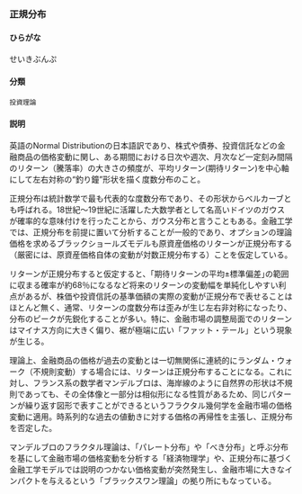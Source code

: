 <div style="display:none;">

## [あ行](securities-terms?id=あ行)
## [か行](securities-terms?id=か行)
## [さ行](securities-terms?id=さ行)

</div>

### 正規分布

#### ひらがな

せいきぶんぷ

#### 分類

`投資理論`

#### 説明

英語のNormal Distributionの日本語訳であり、株式や債券、投資信託などの金融商品の価格変動に関し、ある期間における日次や週次、月次など一定刻み間隔のリターン（騰落率）の大きさの頻度が、平均リターン(期待リターン)を中心軸にして左右対称の“釣り鐘”形状を描く度数分布のこと。
 
正規分布は統計数学で最も代表的な度数分布であり、その形状からベルカーブとも呼ばれる。18世紀～19世紀に活躍した大数学者として名高いドイツのガウスが確率的な意味付けを行ったことから、ガウス分布と言うこともある。金融工学では、正規分布を前提に置いて分析することが一般的であり、オプションの理論価格を求めるブラックショールズモデルも原資産価格のリターンが正規分布する（厳密には、原資産価格自体の変動が対数正規分布する）ことを仮定している。
 
リターンが正規分布すると仮定すると、｢期待リターンの平均±標準偏差｣の範囲に収まる確率が約68％になるなど将来のリターンの変動幅を単純化しやすい利点があるが、株価や投資信託の基準価額の実際の変動が正規分布で表せることはほとんど無く、通常、リターンの度数分布は歪みが生じ左右非対称になったり、分布のピークが先鋭化することが多い。特に、金融市場の調整局面でのリターンはマイナス方向に大きく偏り、裾が極端に広い「ファット・テール」という現象が生じる。
 
理論上、金融商品の価格が過去の変動とは一切無関係に連続的にランダム・ウォーク（不規則変動）する場合には、リターンは正規分布することになる。これに対し、フランス系の数学者マンデルブロは、海岸線のように自然界の形状は不規則であっても、その全体像と一部分は相似形になる性質があるため、同じパターンが繰り返す図形で表すことができるというフラクタル幾何学を金融市場の価格変動に適用。時系列的な過去の値動きに対する価格の再帰性を主張し、正規分布を否定した。
 
マンデルブロのフラクタル理論は、「パレート分布」や「べき分布」と呼ぶ分布を基にして金融市場の価格変動を分析する「経済物理学」や、正規分布に基づく金融工学モデルでは説明のつかない価格変動が突然発生し、金融市場に大きなインパクトを与えるという「ブラックスワン理論」の拠り所にもなっている。

<div style="display:none;">

## [た行](securities-terms?id=た行)
## [な行](securities-terms?id=な行)
## [は行](securities-terms?id=は行)
## [ま行](securities-terms?id=ま行)
## [や行](securities-terms?id=や行)
## [ら行](securities-terms?id=ら行)
## [わ行](securities-terms?id=わ行)
## [英数字・記号](securities-terms?id=英数字・記号)

</div>

